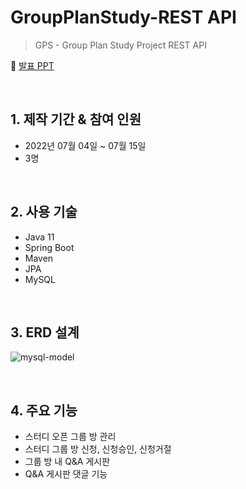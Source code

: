 # GroupPlanStudy-REST API
>GPS - Group Plan Study Project REST API

:pushpin: [발표 PPT](https://docs.google.com/presentation/d/1QmOhpWa4ZfQmcahasTL41J_4JZLz4GdJYq-L6JETYSw/edit?usp=sharing)

<br>

## 1. 제작 기간 & 참여 인원
- 2022년 07월 04일 ~ 07월 15일
- 3명


<br>

## 2. 사용 기술
  - Java 11
  - Spring Boot
  - Maven
  - JPA
  - MySQL
  
<br>

## 3. ERD 설계
![mysql-model](https://user-images.githubusercontent.com/58140426/180218034-c2d83f19-5db5-463d-a4be-0e94aa608a62.png)


<br>

## 4. 주요 기능
- 스터디 오픈 그룹 방 관리
- 스터디 그룹 방 신청, 신청승인, 신청거절
- 그룹 방 내 Q&A 게시판
- Q&A 게시판 댓글 기능

